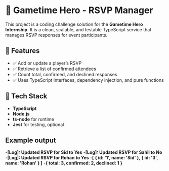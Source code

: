 # 🎉 Gametime Hero - RSVP Manager

This project is a coding challenge solution for the **Gametime Hero Internship**. It is a clean, scalable, and testable TypeScript service that manages RSVP responses for event participants.

## 🚀 Features

- ✅ Add or update a player’s RSVP
- ✅ Retrieve a list of confirmed attendees
- ✅ Count total, confirmed, and declined responses
- ✅ Uses TypeScript interfaces, dependency injection, and pure functions

## 🧠 Tech Stack

- **TypeScript**
- **Node.js**
- **ts-node** for runtime
- **Jest** for testing, optional

## Example output
-**[Log]: Updated RSVP for Sid to Yes**
-**[Log]: Updated RSVP for Sahil to No**
-**[Log]: Updated RSVP for Rohan to Yes**
-**[ { id: '1', name: 'Sid' }, { id: '3', name: 'Rohan' } ]**
-**{ total: 3, confirmed: 2, declined: 1 }**



